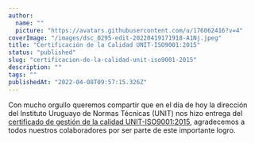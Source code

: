 ```yaml
---
author:
  name: ""
  picture: "https://avatars.githubusercontent.com/u/176062416?v=4"
coverImage: "/images/dsc_0295-edit-20220419171918-A1Nj.jpeg"
title: "Certificación de la Calidad UNIT-ISO9001:2015"
status: "published"
slug: "certificacion-de-la-calidad-unit-iso9001-2015"
description: ""
tags: ""
publishedAt: "2022-04-08T09:57:15.326Z"
---
```


Con mucho orgullo queremos compartir que en el día de hoy la dirección del Instituto Uruguayo de Normas Técnicas (UNIT) nos hizo entrega del [certificado de gestión de la calidad UNIT-ISO9001:2015](https://a440fc3750.clvaw-cdnwnd.com/554ebbc94ff0fd2eab43a6f63bb304c0/200000144-510fc51114/CS%20559.pdf), agradecemos a todos nuestros colaboradores por ser parte de este importante logro.
